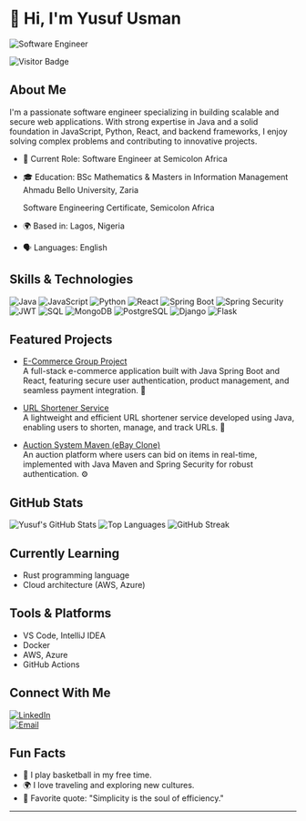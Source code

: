 # 👋 Hi, I'm Yusuf Usman
![Software Engineer](https://img.shields.io/badge/Software%20Engineer-blue?style=for-the-badge&logo=appveyor&logoColor=white)

![Visitor Badge](https://visitor-badge.laobi.icu/badge?page_id=yusufusmahn.yusufusmahn)
<!--![GitHub Trophy](https://github-profile-trophy.vercel.app/?username=yusufusmahn&theme=radical)-->

## About Me

I'm a passionate software engineer specializing in building scalable and secure web applications. With strong expertise in Java and a solid foundation in JavaScript, Python, React, and backend frameworks, I enjoy solving complex problems and contributing to innovative projects.

- 💼 Current Role: Software Engineer at Semicolon Africa  
- 🎓 Education: BSc Mathematics & Masters in Information Management Ahmadu Bello University, Zaria 

  Software Engineering Certificate, Semicolon Africa
- 🌍 Based in: Lagos, Nigeria  
- 🗣 Languages: English  

## Skills & Technologies

![Java](https://img.shields.io/badge/Java-ED8B00?style=for-the-badge&logo=java&logoColor=white)
![JavaScript](https://img.shields.io/badge/JavaScript-F7DF1E?style=for-the-badge&logo=javascript&logoColor=black)
![Python](https://img.shields.io/badge/Python-3776AB?style=for-the-badge&logo=python&logoColor=white)
![React](https://img.shields.io/badge/React-20232A?style=for-the-badge&logo=react&logoColor=61DAFB)
![Spring Boot](https://img.shields.io/badge/Spring%20Boot-6DB33F?style=for-the-badge&logo=springboot&logoColor=white)
![Spring Security](https://img.shields.io/badge/Spring%20Security-6DB33F?style=for-the-badge&logo=spring&logoColor=white)
![JWT](https://img.shields.io/badge/JWT-black?style=for-the-badge&logo=JSON%20web%20tokens)
![SQL](https://img.shields.io/badge/SQL-4479A1?style=for-the-badge&logo=postgresql&logoColor=white)
![MongoDB](https://img.shields.io/badge/MongoDB-47A248?style=for-the-badge&logo=mongodb&logoColor=white)
![PostgreSQL](https://img.shields.io/badge/PostgreSQL-336791?style=for-the-badge&logo=postgresql&logoColor=white)
![Django](https://img.shields.io/badge/Django-092E20?style=for-the-badge&logo=django&logoColor=white)
![Flask](https://img.shields.io/badge/Flask-000000?style=for-the-badge&logo=flask&logoColor=white)

## Featured Projects

- [E-Commerce Group Project](https://github.com/yusufusmahn/E-Commerce-Group-Project)  
  A full-stack e-commerce application built with Java Spring Boot and React, featuring secure user authentication, product management, and seamless payment integration. 🚀

- [URL Shortener Service](https://github.com/yusufusmahn/URL-Shortner-Service)  
  A lightweight and efficient URL shortener service developed using Java, enabling users to shorten, manage, and track URLs. 🔗

- [Auction System Maven (eBay Clone)](https://github.com/yusufusmahn/AuctionSystemMaven-Ebay)  
  An auction platform where users can bid on items in real-time, implemented with Java Maven and Spring Security for robust authentication. ⚙️

## GitHub Stats

![Yusuf's GitHub Stats](https://github-readme-stats.vercel.app/api?username=yusufusmahn&show_icons=true&theme=radical)
![Top Languages](https://github-readme-stats.vercel.app/api/top-langs/?username=yusufusmahn&layout=compact&theme=radical)
![GitHub Streak](https://github-readme-streak-stats.herokuapp.com/?user=yusufusmahn&theme=radical)

## Currently Learning

- Rust programming language  
- Cloud architecture (AWS, Azure)  

## Tools & Platforms

- VS Code, IntelliJ IDEA  
- Docker  
- AWS, Azure  
- GitHub Actions  

## Connect With Me

[![LinkedIn](https://img.shields.io/badge/LinkedIn-0077B5?style=for-the-badge&logo=linkedin&logoColor=white)](https://linkedin.com/in/yusuf-usman-625193218)  
[![Email](https://img.shields.io/badge/Email-D14836?style=for-the-badge&logo=gmail&logoColor=white)](mailto:yusuf.usman1003@gmail.com)

## Fun Facts

- 🏀 I play basketball in my free time.  
- 🌍 I love traveling and exploring new cultures.  
- 🧩 Favorite quote: "Simplicity is the soul of efficiency."  

---

